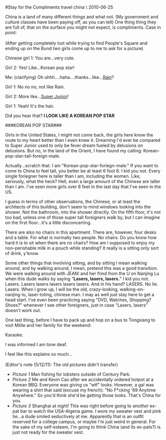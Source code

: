 <!-- layout: post
categories:
- travel
- china
title: Stay for the Compliments
tinyTitle: Stay for the Comp-liments
-->
#Stay for the Compliments
<tag>travel</tag> <tag>china</tag> \\ 2010-06-25

China is a land of many different things and what not. (My government and culture classes have been paying off, as you can tell) One thing thing they are full of, that on the surface you might not expect, is compliments. Case in point:
<br/><br/>
(After getting completely lost while trying to find People's Square and ending up on the Bund two girls come up to me to ask for a picture)

Chinese girl 1: You are...very cute.

Girl 2: Yes! Like...Korean pop star!
<!-- more -->

Me: (clarifying) Oh uhhh....haha....thanks...like...[Rain](http://en.wikipedia.org/wiki/Rain_(entertainer))?

Girl 1: No no no, not like Rain.

Girl 2: More like...[Super Junior](http://en.wikipedia.org/wiki/Super_junior)!

Girl 1: Yeah! It's the hair.

Did you hear that? **I LOOK LIKE A KOREAN POP STAR**

###KOREAN POP STAR###

Girls in the United States, I might not come back, the girls here know the route to my heart better than I even knew it. Dreaming I'd ever be compared to Super Junior used to only be fever dream fueled by delusions on delusions. But no, in the land of the Orient, I have found my calling: Korean-pop-star-tall-foreign-male.

Actually...scratch that. I am "Korean-pop-star-foriegn-male." If you want to come to China to feel tall, you better be at least 6 foot 6. I kid you not. Every single foriegner here is taller than I am, including the women. Like, seriously, what the heck? Hell, even a large amount of the Chinese are taller than I am. I've seen more girls over 6 feet in the last day that I've seen in the US.

I guess in terms of other observations, the Chinese, or at least the architects of this building, don't seem to mind windows looking into the shower. Not the bathroom, into the shower directly. On the fifth floor, it's not too bad, unless one of those super tall foreigners walk by, but I can imagine on the first floor...it's a little disconcerting.

There are also no chairs in this apartment. There are, however, four desks and a table. For what is normally two people. No chairs. Do you know how hard it is to sit when there are no chairs? How am I supposed to enjoy my non-perishable milk in a pouch while standing? It really is a sitting only sort of drink, y'know.

Some other things that involving sitting, and by sitting I mean walking around, and by walking around, I mean, pretend this was a good transition. We were walking around with JEAN! and her frind from the U on Nanjing Lu when this dude walks by saying "**Lasers, lasers, lasers.**" I kid you not. Lasers. Lasers lasers lasers lasers lasers. And in his hand? LASERS. No lie. Lasers. When I grow up, I will be the old, crazy-looking, walking-on-nanjing-lu, laser-toting, chinese man. I may as well just stay here to get a head start. I've even been practicing saying "DVD, Watches, Shopping? Shoes?" whenever I see other foreigners, just in case "Lasers, lasers" doesn't work out.

One last thing, before I have to pack up and hop on a bus to Tongxiang to visit Millie and her family for the weekend:

Karaoke.

I was informed I am tone deaf.

I feel like this explains so much...
<br/><br/>
(Editor's note (5/12/11): The old pictures didn't transfer)

* *Picture 1* Man fishing for lobsters outside of Century Park.
* *Picture 2* Me and Kevin Cao after we accidentally ordered hotpot at a Korean BBQ. Everyone was giving us "wtf" looks. However, a gal was wearing a shirt that said (excuse my french): "No F\*cking '69 Anytime Anywhere." So you'd think she'd be getting those looks. That's China for you.
* *Picture 3* Shanghai at night! This was right before going to *another* ex-pat bar to watch the USA-Algeria game. I wore my sweater vest and pink tie...a dude smiled seductively at me. Apparently that is an outfit reserved for a college campus, or maybe I'm just weird in general. For the sake of my self-esteem, I'm going to think China (and its ex-pats?) is just not ready for the sweater vest.

